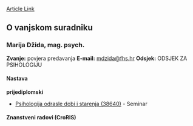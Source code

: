 [Article Link](https://www.fhs.hr/djelatnik/marija.dzida)

## O vanjskom suradniku
###  Marija Džida, mag. psych. 
**Zvanje:**
povjera predavanja 
**E-mail:**
[mdzida@fhs.hr](javascript:startMail\('qzvmnqs@fuu.e'\);)
**Odsjek:**
ODSJEK ZA PSIHOLOGIJU 
#### Nastava
**prijediplomski**
  * [Psihologija odrasle dobi i starenja (38640)](https://www.fhs.hr/predmet/pods) - Seminar


#### Znanstveni radovi (CroRIS)
